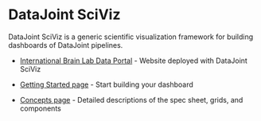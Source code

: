# DataJoint SciViz

DataJoint SciViz is a generic scientific visualization framework for building dashboards of DataJoint pipelines.

+ [International Brain Lab Data Portal](https://behavior.internationalbrainlab.org/) - Website deployed with DataJoint SciViz

+ [Getting Started page](./getting_started.md) - Start building your dashboard

+ [Concepts page](./concepts/spec_sheet.md) - Detailed descriptions of the spec sheet, grids, and components
